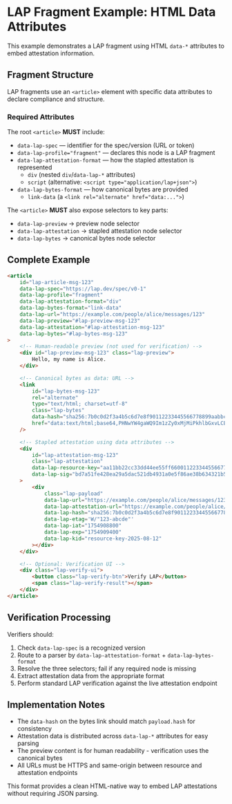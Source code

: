 <!--
Copyright 2025 Jason Stonebraker

Licensed under the Apache License, Version 2.0 (the "License");
you may not use this file except in compliance with the License.
You may obtain a copy of the License at

    http://www.apache.org/licenses/LICENSE-2.0

Unless required by applicable law or agreed to in writing, software
distributed under the License is distributed on an "AS IS" BASIS,
WITHOUT WARRANTIES OR CONDITIONS OF ANY KIND, either express or implied.
See the License for the specific language governing permissions and
limitations under the License.
-->

# LAP Fragment Example: HTML Data Attributes

This example demonstrates a LAP fragment using HTML `data-*` attributes to embed attestation information.

## Fragment Structure

LAP fragments use an `<article>` element with specific data attributes to declare compliance and structure.

### Required Attributes

The root `<article>` **MUST** include:

-   `data-lap-spec` — identifier for the spec/version (URL or token)
-   `data-lap-profile="fragment"` — declares this node is a LAP fragment
-   `data-lap-attestation-format` — how the stapled attestation is represented
    -   `div` (nested `div`/`data-lap-*` attributes)
    -   `script` (alternative: `<script type="application/lap+json">`)
-   `data-lap-bytes-format` — how canonical bytes are provided
    -   `link-data` (a `<link rel="alternate" href="data:...">`)

The `<article>` **MUST** also expose selectors to key parts:

-   `data-lap-preview` → preview node selector
-   `data-lap-attestation` → stapled attestation node selector
-   `data-lap-bytes` → canonical bytes node selector

## Complete Example

```html
<article
    id="lap-article-msg-123"
    data-lap-spec="https://lap.dev/spec/v0-1"
    data-lap-profile="fragment"
    data-lap-attestation-format="div"
    data-lap-bytes-format="link-data"
    data-lap-url="https://example.com/people/alice/messages/123"
    data-lap-preview="#lap-preview-msg-123"
    data-lap-attestation="#lap-attestation-msg-123"
    data-lap-bytes="#lap-bytes-msg-123"
>
    <!-- Human-readable preview (not used for verification) -->
    <div id="lap-preview-msg-123" class="lap-preview">
        Hello, my name is Alice.
    </div>

    <!-- Canonical bytes as data: URL -->
    <link
        id="lap-bytes-msg-123"
        rel="alternate"
        type="text/html; charset=utf-8"
        class="lap-bytes"
        data-hash="sha256:7b0c0d2f3a4b5c6d7e8f90112233445566778899aabbccddeeff001122334455"
        href="data:text/html;base64,PHNwYW4gaWQ9Im1zZy0xMjMiPkhlbGxvLCBteSBuYW1lIGlzIEFsaWNlLjwvc3Bhbj4="
    />

    <!-- Stapled attestation using data attributes -->
    <div
        id="lap-attestation-msg-123"
        class="lap-attestation"
        data-lap-resource-key="aa11bb22cc33dd44ee55ff6600112233445566778899aabbccddeeff00112233"
        data-lap-sig="bd7a51fe428ea29a5dac521db4931a0e5f86ae38b634321b50ab34b82bf9f207"
    >
        <div
            class="lap-payload"
            data-lap-url="https://example.com/people/alice/messages/123"
            data-lap-attestation-url="https://example.com/people/alice/messages/123/_lap/resource_attestation.json"
            data-lap-hash="sha256:7b0c0d2f3a4b5c6d7e8f90112233445566778899aabbccddeeff001122334455"
            data-lap-etag='W/"123-abcde"'
            data-lap-iat="1754908800"
            data-lap-exp="1754909400"
            data-lap-kid="resource-key-2025-08-12"
        ></div>
    </div>

    <!-- Optional: Verification UI -->
    <div class="lap-verify-ui">
        <button class="lap-verify-btn">Verify LAP</button>
        <span class="lap-verify-result"></span>
    </div>
</article>
```

## Verification Processing

Verifiers should:

1. Check `data-lap-spec` is a recognized version
2. Route to a parser by `data-lap-attestation-format` + `data-lap-bytes-format`
3. Resolve the three selectors; fail if any required node is missing
4. Extract attestation data from the appropriate format
5. Perform standard LAP verification against the live attestation endpoint

## Implementation Notes

-   The `data-hash` on the bytes link should match `payload.hash` for consistency
-   Attestation data is distributed across `data-lap-*` attributes for easy parsing
-   The preview content is for human readability - verification uses the canonical bytes
-   All URLs must be HTTPS and same-origin between resource and attestation endpoints

This format provides a clean HTML-native way to embed LAP attestations without requiring JSON parsing.
